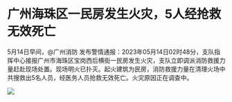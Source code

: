 # 广州海珠区一民房发生火灾，5人经抢救无效死亡

5月14日早间，@广州消防
发布警情通报：2023年05月14日02时48分，支队指挥中心接报广州市海珠区宝岗西后横街一民房发生火灾，支队立即调派消防救援力量赶赴现场处置。现场明火已扑灭。起火建筑为民房，消防救援力量在清理火场中共搜救出5名人员，经医务人员抢救无效死亡。火灾原因正在调查中。

![](https://inews.gtimg.com/om_bt/O0y5X0KjZfKX3iPRtP0Lneo3qjZmacuzGKnf-BoXUoFjwAA/1000)

